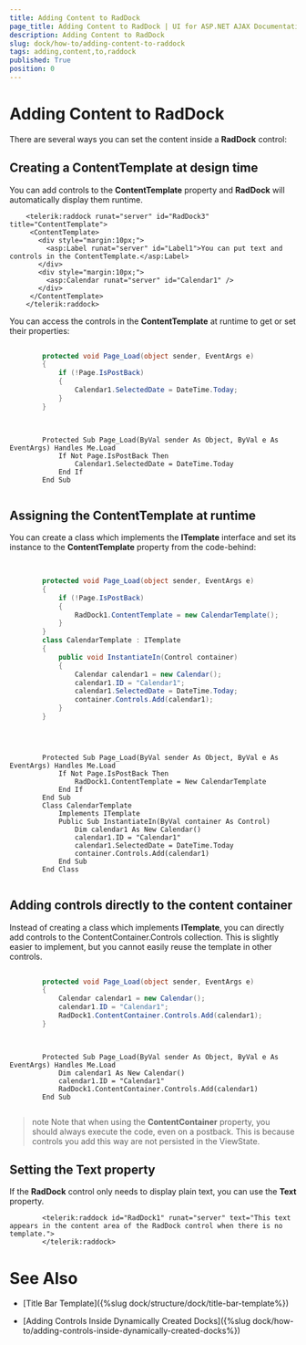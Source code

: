 ```yaml
---
title: Adding Content to RadDock
page_title: Adding Content to RadDock | UI for ASP.NET AJAX Documentation
description: Adding Content to RadDock
slug: dock/how-to/adding-content-to-raddock
tags: adding,content,to,raddock
published: True
position: 0
---
```


# Adding Content to RadDock



There are several ways you can set the content inside a __RadDock__ control:

## Creating a ContentTemplate at design time

You can add controls to the __ContentTemplate__ property and __RadDock__ will automatically display them runtime.

````ASPNET
	<telerik:raddock runat="server" id="RadDock3" title="ContentTemplate">
	 <ContentTemplate>
	   <div style="margin:10px;">
	     <asp:Label runat="server" id="Label1">You can put text and controls in the ContentTemplate.</asp:Label>
	   </div>
	   <div style="margin:10px;">
	     <asp:Calendar runat="server" id="Calendar1" />
	   </div>
	 </ContentTemplate>
	</telerik:raddock>
````



You can access the controls in the __ContentTemplate__ at runtime to get or set their properties:



````C#
	
	    protected void Page_Load(object sender, EventArgs e)
	    {
	        if (!Page.IsPostBack)
	        {
	            Calendar1.SelectedDate = DateTime.Today;
	        }
	    } 
				
````
````VB
	
	    Protected Sub Page_Load(ByVal sender As Object, ByVal e As EventArgs) Handles Me.Load
	        If Not Page.IsPostBack Then
	            Calendar1.SelectedDate = DateTime.Today
	        End If
	    End Sub
	
````


## Assigning the ContentTemplate at runtime

You can create a class which implements the __ITemplate__ interface and set its instance to the __ContentTemplate__ property from the code-behind:



````C#
	
	
	    protected void Page_Load(object sender, EventArgs e)
	    {
	        if (!Page.IsPostBack)
	        {
	            RadDock1.ContentTemplate = new CalendarTemplate();
	        }
	    }
	    class CalendarTemplate : ITemplate
	    {
	        public void InstantiateIn(Control container)
	        {
	            Calendar calendar1 = new Calendar();
	            calendar1.ID = "Calendar1";
	            calendar1.SelectedDate = DateTime.Today;
	            container.Controls.Add(calendar1);
	        }
	    } 
				
````
````VB
	
	
	    Protected Sub Page_Load(ByVal sender As Object, ByVal e As EventArgs) Handles Me.Load
	        If Not Page.IsPostBack Then
	            RadDock1.ContentTemplate = New CalendarTemplate
	        End If
	    End Sub
	    Class CalendarTemplate
	        Implements ITemplate
	        Public Sub InstantiateIn(ByVal container As Control)
	            Dim calendar1 As New Calendar()
	            calendar1.ID = "Calendar1"
	            calendar1.SelectedDate = DateTime.Today
	            container.Controls.Add(calendar1)
	        End Sub
	    End Class
	
````


## Adding controls directly to the content container

Instead of creating a class which implements __ITemplate__, you can directly add controls to the ContentContainer.Controls collection. This is slightly easier to implement, but you cannot easily reuse the template in other controls.



````C#
	
	    protected void Page_Load(object sender, EventArgs e)
	    {
	        Calendar calendar1 = new Calendar();
	        calendar1.ID = "Calendar1";
	        RadDock1.ContentContainer.Controls.Add(calendar1);
	    } 
				
````
````VB
	
	    Protected Sub Page_Load(ByVal sender As Object, ByVal e As EventArgs) Handles Me.Load
	        Dim calendar1 As New Calendar()
	        calendar1.ID = "Calendar1"
	        RadDock1.ContentContainer.Controls.Add(calendar1)
	    End Sub
	
````


>note Note that when using the __ContentContainer__ property, you should always execute the code, even on a postback. This is because controls you add this way are not persisted in the ViewState.
>


## Setting the Text property

If the __RadDock__ control only needs to display plain text, you can use the __Text__ property.

````ASPNET
	    <telerik:raddock id="RadDock1" runat="server" text="This text appears in the content area of the RadDock control when there is no template.">
	    </telerik:raddock>
````



# See Also

 * [Title Bar Template]({%slug dock/structure/dock/title-bar-template%})

 * [Adding Controls Inside Dynamically Created Docks]({%slug dock/how-to/adding-controls-inside-dynamically-created-docks%})
